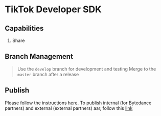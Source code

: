 # TikTok Developer SDK
## Capabilities
1. Share

## Branch Management
> Use the `develop` branch for development and testing
> Merge to the `master` branch after a release

## Publish

Please follow the instructions [here](https://bytedance.feishu.cn/docs/doccnIVScHWfdpGNaayhv2gG7vd#).
To publish internal (for Bytedance partners) and external (external partners) aar, follow this [link](https://bytedance.feishu.cn/docs/doccnabOaizRNv1cbXJ74qWoE8c)

